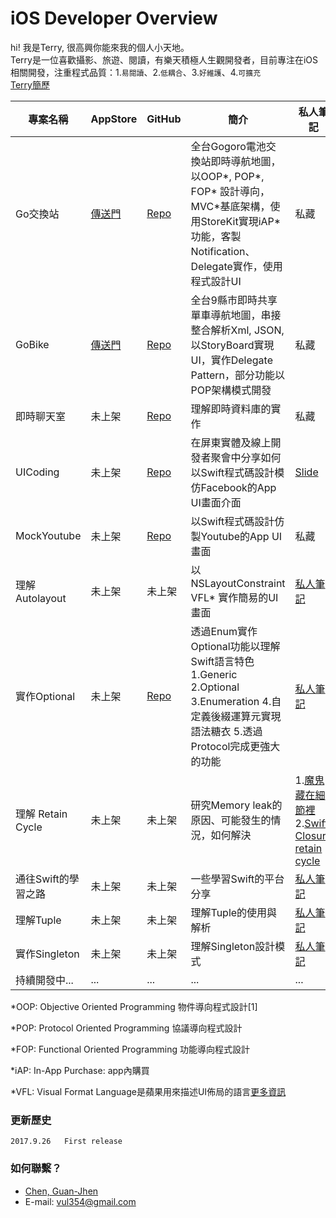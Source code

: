 
# iOS Developer Overview

hi! 我是Terry, 很高興你能來我的個人小天地。<br>
Terry是一位喜歡攝影、旅遊、閱讀，有樂天積極人生觀開發者，目前專注在iOS相關開發，注重程式品質：1.`易閱讀`、2.`低耦合`、3.`好維護`、4.`可擴充`<br>
[Terry簡歷](https://goo.gl/tmE5w5)

| 專案名稱| AppStore | GitHub | 簡介 | 私人筆記 |
| ------| ------- | ------ | ------ | ------ |
| Go交換站 | [傳送門](https://goo.gl/oT9ymK) | [Repo](https://goo.gl/t7BRz3) | 全台Gogoro電池交換站即時導航地圖，以OOP\*, POP\*, FOP\* 設計導向，MVC\*基底架構，使用StoreKit實現iAP\*功能，客製 Notification、Delegate實作，使用程式設計UI | 私藏 |
| GoBike | [傳送門](https://goo.gl/cqPrsf)| [Repo](https://goo.gl/sDVT3t) | 全台9縣市即時共享單車導航地圖，串接整合解析Xml, JSON, 以StoryBoard實現UI，實作Delegate Pattern，部分功能以POP架構模式開發| 私藏 |
| 即時聊天室 | 未上架 | [Repo](https://goo.gl/QjQe8W) | 理解即時資料庫的實作 | 私藏 |
| UICoding | 未上架 | [Repo](https://goo.gl/nZqR2h) | 在屏東實體及線上開發者聚會中分享如何以Swift程式碼設計模仿Facebook的App UI畫面介面 | [Slide](https://goo.gl/1ZcGzc) |
| MockYoutube | 未上架 | [Repo](https://goo.gl/2dP8se) | 以Swift程式碼設計仿製Youtube的App UI畫面 | 私藏 |
| 理解 Autolayout | 未上架 | 未上架 | 以NSLayoutConstraint VFL\* 實作簡易的UI畫面| [私人筆記](https://goo.gl/8KgPEs) |
| 實作Optional | 未上架 | [Repo](https://goo.gl/4w53mS) | 透過Enum實作Optional功能以理解Swift語言特色<br> 1.Generic 2.Optional 3.Enumeration 4.自定義後綴運算元實現語法糖衣 5.透過Protocol完成更強大的功能 <br/> | [私人筆記](https://goo.gl/SW95Ys) |
| 理解 Retain Cycle | 未上架 | 未上架 | 研究Memory leak的原因、可能發生的情況，如何解決 |  1.[魔鬼藏在細節裡](https://goo.gl/EFhV4k)   <br>2.[Swift Closure retain cycle](https://goo.gl/oYJBWJ)<br/> |
| 通往Swift的學習之路 | 未上架 | 未上架 | 一些學習Swift的平台分享 | [私人筆記](https://goo.gl/GwU5iH) |
| 理解Tuple | 未上架 | 未上架 | 理解Tuple的使用與解析 | [私人筆記](https://goo.gl/UPw2Ac) |
| 實作Singleton | 未上架 | 未上架 | 理解Singleton設計模式 | [私人筆記](https://goo.gl/EbQhQS) |
| 持續開發中... | ...| ... | ... | ... |


\*OOP: Objective Oriented Programming 物件導向程式設計[1] 

\*POP: Protocol Oriented Programming 協議導向程式設計

\*FOP: Functional Oriented Programming 功能導向程式設計

\*iAP: In-App Purchase: app內購買

\*VFL: Visual Format Language是蘋果用來描述UI佈局的語言[更多資訊](https://goo.gl/UDCXNm)




### 更新歷史
	2017.9.26 	First release 


### 如何聯繫？

* [Chen, Guan-Jhen](https://goo.gl/USI7g5)
* E-mail: <vul354@gmail.com>

<!--### Acknowledgment
Thanks for Gogoro and OpenData platform
Thanks for -->


